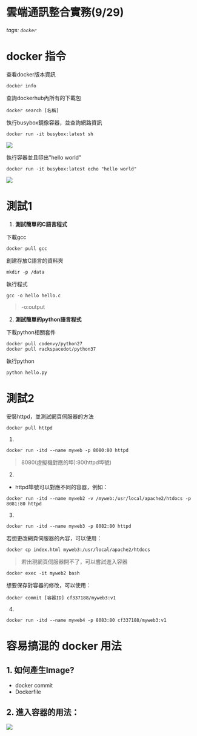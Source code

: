 # 雲端通訊整合實務(9/29)
###### tags: `docker`

# docker 指令
查看docker版本資訊
```
docker info
```
查詢dockerhub內所有的下載包
```
docker search [名稱]
```
執行busybox鏡像容器，並查詢網路資訊
```
docker run -it busybox:latest sh
```
![](https://i.imgur.com/up7iTJf.png)

執行容器並且印出"hello world"
```
docker run -it busybox:latest echo "hello world"
```
![](https://i.imgur.com/uAj6eZD.png)

# 測試1
1. **測試簡單的C語言程式**

下載gcc
```
docker pull gcc
```
創建存放C語言的資料夾
```
mkdir -p /data
```
執行程式
```
gcc -o hello hello.c
```
> -o:output

2. **測試簡單的python語言程式**

下載python相關套件
```
docker pull codenvy/python27
docker pull rackspacedot/python37
```
執行python
```
python hello.py
```
# 測試2
安裝httpd，並測試網頁伺服器的方法
```
docker pull httpd
```
1. 
```
docker run -itd --name myweb -p 8080:80 httpd
```
> 8080(虛擬機對應的埠):80(httpd埠號)
2. 
* httpd埠號可以對應不同的容器，例如：
```
docker run -itd --name myweb2 -v /myweb:/usr/local/apache2/htdocs -p 8081:80 httpd
```
3. 
```
docker run -itd --name myweb3 -p 8082:80 httpd
```
若想更改網頁伺服器的內容，可以使用：
```
docker cp index.html myweb3:/usr/local/apache2/htdocs
```
> 若出現網頁伺服器開不了，可以嘗試進入容器
```
docker exec -it myweb2 bash
```
想要保存對容器的修改，可以使用：
```
docker commit [容器ID] cf337188/myweb3:v1 
```
4. 
```
docker run -itd --name myweb4 -p 8083:80 cf337188/myweb3:v1
```
# 容易搞混的 docker 用法
## 1. 如何產生Image?
- docker commit
- Dockerfile

## 2. 進入容器的用法： 
![](https://i.imgur.com/7AQfRWY.png)

